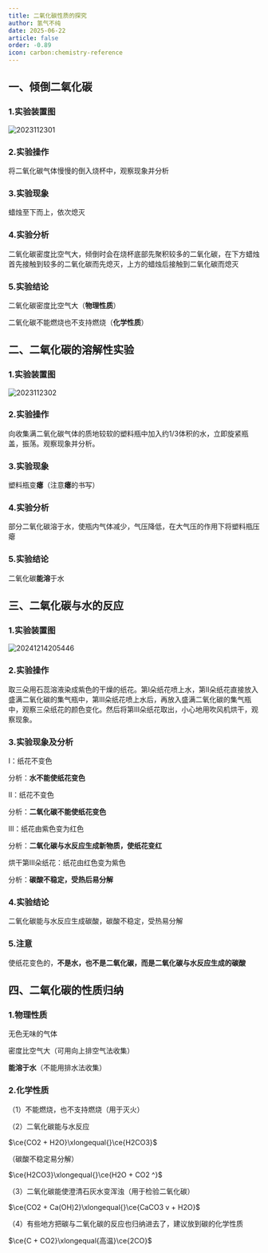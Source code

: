 ```yaml
---
title: 二氧化碳性质的探究
author: 氢气不纯
date: 2025-06-22
article: false
order: -0.89
icon: carbon:chemistry-reference
---
```


## 一、倾倒二氧化碳

### 1.实验装置图

![2023112301](https://img.edaychem.cn//img/2023112301.png)​

### 2.实验操作	

将二氧化碳气体慢慢的倒入烧杯中，观察现象并分析

### 3.实验现象

蜡烛至下而上，依次熄灭

### 4.实验分析

二氧化碳密度比空气大，倾倒时会在烧杯底部先聚积较多的二氧化碳，在下方蜡烛首先接触到较多的二氧化碳而先熄灭，上方的蜡烛后接触到二氧化碳而熄灭

### 5.实验结论

二氧化碳密度比空气大（**物理性质**）

二氧化碳不能燃烧也不支持燃烧（**化学性质**）

## 二、二氧化碳的溶解性实验

### 1.实验装置图

![2023112302](https://img.edaychem.cn//img/2023112302.png)​

### 2.实验操作	

向收集满二氧化碳气体的质地较软的塑料瓶中加入约1/3体积的水，立即旋紧瓶盖，振荡。观察现象并分析。

### 3.实验现象

塑料瓶变**瘪**（注意**瘪**的书写）

### 4.实验分析

部分二氧化碳溶于水，使瓶内气体减少，气压降低，在大气压的作用下将塑料瓶压瘪

### 5.实验结论

二氧化碳**能溶**于水

## 三、二氧化碳与水的反应

### 1.实验装置图

![20241214205446](https://img.edaychem.cn//img/20241214205446.jpg)​

### 2.实验操作	

取三朵用石蕊溶液染成紫色的干燥的纸花。第Ⅰ朵纸花喷上水，第Ⅱ朵纸花直接放入盛满二氧化碳的集气瓶中，第Ⅲ朵纸花喷上水后，再放入盛满二氧化碳的集气瓶中，观察三朵纸花的颜色变化。然后将第Ⅲ朵纸花取出，小心地用吹风机烘干，观察现象。

### 3.实验现象及分析

Ⅰ：纸花不变色

分析：**水不能使纸花变色**

Ⅱ：纸花不变色

分析：**二氧化碳不能使纸花变色**

Ⅲ：纸花由紫色变为红色

分析：**二氧化碳与水反应生成新物质，使纸花变红**

烘干第Ⅲ朵纸花：纸花由红色变为紫色

分析：**碳酸不稳定，受热后易分解**

### 4.实验结论

二氧化碳能与水反应生成碳酸，碳酸不稳定，受热易分解

### 5.注意	

使纸花变色的，**不是水，也不是二氧化碳，而是二氧化碳与水反应生成的碳酸**

## 四、二氧化碳的性质归纳

### 1.物理性质

无色无味的气体

密度比空气大（可用向上排空气法收集）

**能溶于水**（不能用排水法收集）

### 2.化学性质	

（1）不能燃烧，也不支持燃烧（用于灭火）

（2）二氧化碳能与水反应

$\ce{CO2 + H2O}\xlongequal{}\ce{H2CO3}$

（碳酸不稳定易分解）

$\ce{H2CO3}\xlongequal{}\ce{H2O + CO2 ^}$

（3）二氧化碳能使澄清石灰水变浑浊（用于检验二氧化碳）

$\ce{CO2 + Ca(OH)2}\xlongequal{}\ce{CaCO3 v + H2O}$

（4）有些地方把碳与二氧化碳的反应也归纳进去了，建议放到碳的化学性质

$\ce{C + CO2}\xlongequal{高温}\ce{2CO}$
